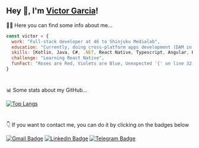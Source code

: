 ## Hey 👋, I'm [Victor Garcia](https://github.com/VictorGarciaDev/)!


:raising_hand_man: Here you can find some info about me...

```javascript
const victor = {
  work: "Full-stack developer at 46 to Shinjuku Medialab",
  education: "Currently, doing cross-platform apps development (DAM in Spanish) at Nicolau Copernic.",
  skills: [Kotlin, Java, C#, .NET, React Native, Typescript, Angular, HTML, CSS, Javascript, MySQL],
  challenge: "Learning React Native",
  funFact: "Roses are Red, Violets are Blue, Unexpected '{' on line 32."
}
```
#

:bar_chart: Some stats about my GitHub...

[![Top Langs](https://github-readme-stats.vercel.app/api/top-langs/?username=victorgarciadev&theme=transparent&layout=compact)](https://github.com/victorgarciadev/github-readme-stats)

#

:point_down: If you want to contact me, you can do it by clicking on the badges below 

[![Gmail Badge](https://img.shields.io/badge/Gmail-D14836?style=for-the-badge&logo=gmail&logoColor=white)](mailto:t692250447@gmail.com) 
[![Linkedin Badge](https://img.shields.io/badge/LinkedIn-0077B5?style=for-the-badge&logo=linkedin&logoColor=white)](https://linkedin.com/in/victorgarciadev)
[![Telegram Badge](https://img.shields.io/badge/Telegram-2CA5E0?style=for-the-badge&logo=telegram&logoColor=white)](https://telegram.dog/victorgarciadev)

